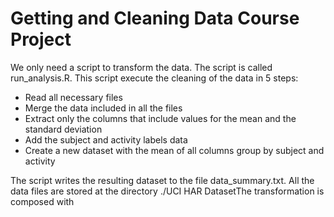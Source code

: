 # Getting and Cleaning Data Course Project # 

We only need a script to transform the data. The script is called run_analysis.R. This script execute the cleaning of the data in 5 steps:

- Read all necessary files
- Merge the data included in all the files
- Extract only the columns that include values for the mean and the standard deviation
- Add the subject and activity labels data
- Create a new dataset with the mean of all columns group by subject and activity

The script writes the resulting dataset to the file data_summary.txt.
All the data files are stored at the directory ./UCI HAR DatasetThe transformation is composed with 

